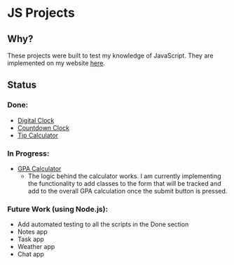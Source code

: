 # JS Projects

## Why?
These projects were built to test my knowledge of JavaScript.
They are implemented on my website [here](www.akizzlebrand.com/projects).

## Status
### Done:
* [Digital Clock](www.akizzlebrand.com/digital-clock)
* [Countdown Clock](www.akizzlebrand.com/countdown-clock)
* [Tip Calculator](www.akizzlebrand.com/tip-calculator)

### In Progress:
* [GPA Calculator](www.akizzlebrand.com/gpa-calculator)
    - The logic behind the calculator works. I am currently
implementing the functionality to add classes to the form
that will be tracked and add to the overall GPA calculation
once the submit button is pressed.

### Future Work (using Node.js):
* Add automated testing to all the scripts in the Done section
* Notes app
* Task app
* Weather app
* Chat app